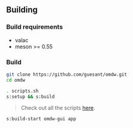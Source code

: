 ## Building

### Build requirements

- valac
- meson >= 0.55

### Build

```sh
git clone https://github.com/guesant/omdw.git
cd omdw
```

```sh
. scripts.sh
s:setup && s:build
```

> Check out all the scripts [here](../scripts.sh).

```sh
s:build-start omdw-gui app
```
